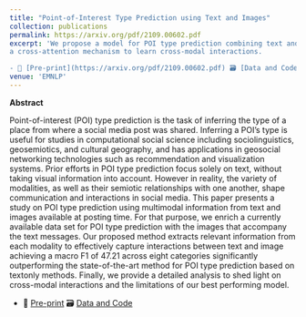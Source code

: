 ```yaml
---
title: "Point-of-Interest Type Prediction using Text and Images"
collection: publications
permalink: https://arxiv.org/pdf/2109.00602.pdf
excerpt: 'We propose a model for POI type prediction combining text and image using a modality gate to control the amount of information needed from the text and image, and
a cross-attention mechanism to learn cross-modal interactions.

- 📜 [Pre-print](https://arxiv.org/pdf/2109.00602.pdf) 🗃️ [Data and Code](https://github.com/danaesavi/poi-type-prediction)' 
venue: 'EMNLP'
---
```


**Abstract**

Point-of-interest (POI) type prediction is the
task of inferring the type of a place from where
a social media post was shared. Inferring a
POI’s type is useful for studies in computational social science including sociolinguistics,
geosemiotics, and cultural geography, and has
applications in geosocial networking technologies such as recommendation and visualization systems. Prior efforts in POI type prediction focus solely on text, without taking visual information into account. However in reality, the variety of modalities, as well as their
semiotic relationships with one another, shape
communication and interactions in social media. This paper presents a study on POI type
prediction using multimodal information from
text and images available at posting time. For
that purpose, we enrich a currently available
data set for POI type prediction with the images that accompany the text messages. Our
proposed method extracts relevant information
from each modality to effectively capture interactions between text and image achieving
a macro F1 of 47.21 across eight categories
significantly outperforming the state-of-the-art
method for POI type prediction based on textonly methods. Finally, we provide a detailed
analysis to shed light on cross-modal interactions and the limitations of our best performing model.

- 📜 [Pre-print](https://arxiv.org/pdf/2109.00602.pdf) 🗃️ [Data and Code](https://github.com/danaesavi/poi-type-prediction)
